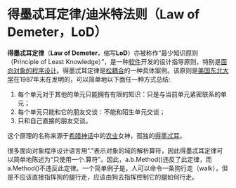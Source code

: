 # 得墨忒耳定律/迪米特法则（Law of Demeter，LoD）

**得墨忒耳定律**（**Law of Demeter**，缩写**LoD**）亦被称作“最少知识原则（Principle of Least Knowledge）”，是一种[软件](https://zh.wikipedia.org/wiki/软件)开发的设计指导原则，特别是[面向对象的程序设计](https://zh.wikipedia.org/wiki/面向对象的程序设计)。得墨忒耳定律是[松耦合](https://zh.wikipedia.org/wiki/松耦合)的一种具体案例。该原则是[美国东北大学](https://zh.wikipedia.org/wiki/东北大学_(美国))在1987年末在发明的，可以简单地以下面任一种方式总结:

1. 每个单元对于其他的单元只能拥有有限的知识：只是与当前单元紧密联系的单元；
2. 每个单元只能和它的朋友交谈：不能和陌生单元交谈；
3. 只和自己直接的朋友交谈。

这个原理的名称来源于[希腊神话](https://zh.wikipedia.org/wiki/希腊神话)中的[农业](https://zh.wikipedia.org/wiki/农业)女神，孤独的[得墨忒耳](https://zh.wikipedia.org/wiki/得墨忒耳)。

很多面向对象程序设计语言用"."表示对象的域的解析算符，因此得墨忒耳定律可以简单地陈述为“只使用一个.算符”。因此，a.b.Method()违反了此定律，而a.Method()不违反此定律。一个简单例子是，人可以命令一条狗行走（walk），但是不应该直接指挥狗的腿行走，应该由狗去指挥控制它的腿如何行走。